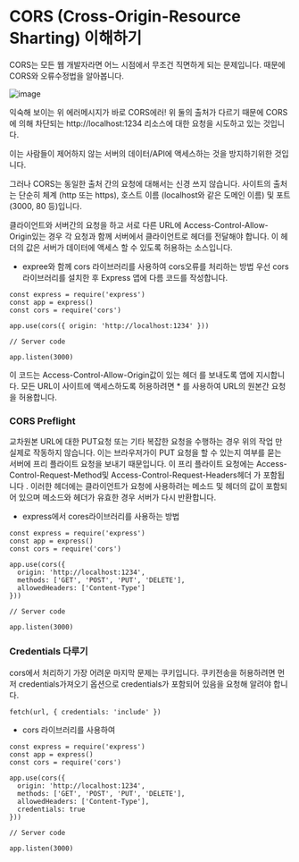 # CORS (Cross-Origin-Resource Sharting) 이해하기

CORS는 모든 웹 개발자라면 어느 시점에서 무조건 직면하게 되는 문제입니다.
때문에 CORS와 오류수정법을 알아봅니다.

![image](https://user-images.githubusercontent.com/61695175/121845880-167f7a00-cd21-11eb-98ec-7b560e7d493a.png)

익숙해 보이는 위 에러메시지가 바로 CORS에러!
위 둘의 출처가 다르기 때문에 CORS에 의해 차단되는 http://localhost:1234 리소스에 대한 요청을 시도하고 있는 것입니다.

이는 사람들이 제어하지 않는 서버의 데이터/API에 액세스하는 것을 방지하기위한 것입니다.

그러나 CORS는 동일한 출처 간의 요청에 대해서는 신경 쓰지 않습니다.
사이트의 출처는 단순히 체계 (http 또는 https), 호스트 이름 (localhost와 같은 도메인 이름) 및 포트 (3000, 80 등)입니다.

클라이언트와 서버간의 요청을 하고 서로 다른 URL에 Access-Control-Allow-Origin있는 경우 각 요청과 함께 서버에서 클라이언트로 
헤더를 전달해야 합니다. 이 헤더의 값은 서버가 데이터에 액세스 할 수 있도록 허용하는 소스입니다.

* expree와 함께 cors 라이브러리를 사용하여 cors오류를 처리하는 방법
우선 cors 라이브러리를 설치한 후 Express 앱에 다름 코드를 작성합니다. 
```
const express = require('express')
const app = express()
const cors = require('cors')

app.use(cors({ origin: 'http://localhost:1234' }))

// Server code 

app.listen(3000)
```
이 코드는 Access-Control-Allow-Origin값이 있는 헤더 를 보내도록 앱에 지시합니다.
모든 URL이 사이트에 액세스하도록 허용하려면 * 를 사용하여 URL의 원본간 요청을 허용합니다. 

### CORS Preflight

교차원본 URL에 대한 PUT요청 또는 기타 복잡한 요청을 수행하는 경우 위의 작업 만 실제로 작동하지 않습니다.
이는 브라우저가이 PUT 요청을 할 수 있는지 여부를 묻는 서버에 프리 플라이트 요청을 보내기 때문입니다.
이 프리 플라이트 요청에는 Access-Control-Request-Method및 Access-Control-Request-Headers헤더 가 포함됩니다 .
이러한 헤더에는 클라이언트가 요청에 사용하려는 메소드 및 헤더의 값이 포함되어 있으며 메소드와 헤더가 유효한 경우 서버가 다시 반환합니다.

* express에서 cores라이브러리를 사용하는 방법
```
const express = require('express')
const app = express()
const cors = require('cors')

app.use(cors({
  origin: 'http://localhost:1234',
  methods: ['GET', 'POST', 'PUT', 'DELETE'],
  allowedHeaders: ['Content-Type']
}))

// Server code 

app.listen(3000)
```

### Credentials 다루기

cors에서 처리하기 가장 어려운 마지막 문제는 쿠키입니다. 
쿠키전송을 허용하려면 먼저 credentials가져오기 옵션으로 credentials가 포함되어 있음을 요청해 알려야 합니다. 
```
fetch(url, { credentials: 'include' })
```

* cors 라이브러리를 사용하여 
```
const express = require('express')
const app = express()
const cors = require('cors')

app.use(cors({
  origin: 'http://localhost:1234',
  methods: ['GET', 'POST', 'PUT', 'DELETE'],
  allowedHeaders: ['Content-Type'],
  credentials: true
}))

// Server code 

app.listen(3000)
```


